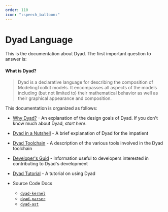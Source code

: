```yaml
---
order: 110
icon: ":speech_balloon:"
---
```


# Dyad Language

This is the documentation about Dyad. The first important question to answer is:

#### What is Dyad?

> Dyad is a declarative language for describing the composition of ModelingToolkit models. It encompasses all aspects of the models including (but not limited to) their mathematical behavior as well as their graphical appearance and composition.

This documentation is organized as follows:

- [Why Dyad?](WHY.md) - An explanation of the design goals of Dyad. If you don't know much about Dyad, _start here_.

- [Dyad in a Nutshell](./NUTSHELL.md) - A brief explanation of Dyad for the impatient

- [Dyad Toolchain](TOOLS.md) - A description of the various tools involved in the Dyad toolchain

- [Developer's Guid](DEV.md) - Information useful to developers interested in contributing to Dyad's development

- [Dyad Tutorial](TUTORIAL.md) - A tutorial on using Dyad

- Source Code Docs
  - [`dyad-kernel`](./kernel)
  - [`dyad-parser`](https://literate-adventure-9p45znn.pages.github.io/)
  - [`dyad-ast`](https://cautious-broccoli-8q238o4.pages.github.io/)
